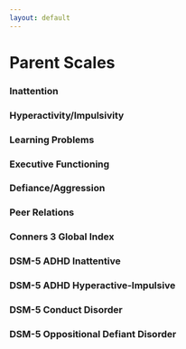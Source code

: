 ```yaml
---
layout: default
---
```


# Parent Scales

### Inattention



### Hyperactivity/Impulsivity



### Learning Problems



### Executive Functioning



### Defiance/Aggression



### Peer Relations



### Conners 3 Global Index



### DSM-5 ADHD Inattentive



### DSM-5 ADHD Hyperactive-Impulsive



### DSM-5 Conduct Disorder



### DSM-5 Oppositional Defiant Disorder


